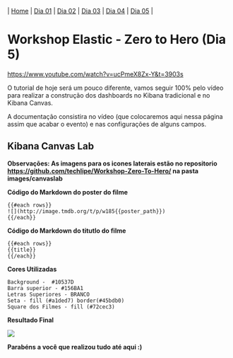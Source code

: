 | [Home](https://priscillaparodi.github.io/Workshop-Zero-To-Hero) | [Dia 01](https://priscillaparodi.github.io/Workshop-Zero-To-Hero/dia01-configuracoes) | [Dia 02](https://priscillaparodi.github.io/Workshop-Zero-To-Hero/dia02-observabilidade) | [Dia 03](https://priscillaparodi.github.io/Workshop-Zero-To-Hero/dia03-elasticsearch) | [Dia 04](https://priscillaparodi.github.io/Workshop-Zero-To-Hero/dia04-logstash) | [Dia 05](https://priscillaparodi.github.io/Workshop-Zero-To-Hero/dia05-kibana) | 

# Workshop Elastic - Zero to Hero (Dia 5)

https://www.youtube.com/watch?v=ucPmeX8Zx-Y&t=3903s


[](images/dia01-instalacaoeambiente/Slide1.jpg)

O tutorial de hoje será um pouco diferente, vamos seguir 100% pelo vídeo para realizar a construção dos dashboards no Kibana tradicional e no Kibana Canvas.

A documentação consistira no vídeo (que colocaremos aqui nessa página assim que acabar o evento) e nas configurações de alguns campos.

## Kibana Canvas Lab

**Observações: As imagens para os icones laterais estão no repositorio https://github.com/techlipe/Workshop-Zero-To-Hero/ na pasta images/canvaslab**

**Código do Markdown do poster do filme**

```
{{#each rows}}
![](http://image.tmdb.org/t/p/w185{{poster_path}})
{{/each}}
```

**Código do Markdown do titutlo do filme**

```
{{#each rows}}
{{title}}
{{/each}}
```

**Cores Utilizadas**

```
Background -  #10537D
Barra superior - #156BA1
Letras Superiores - BRANCO
Seta - fill (#a1ded7) border(#45bdb0)
Square dos Filmes - fill (#72cec3)
```

**Resultado Final** 

![](images/dia05-kibana/canvas_resultado_final.JPG)

**Parabéns a você que realizou tudo até aqui :)**
